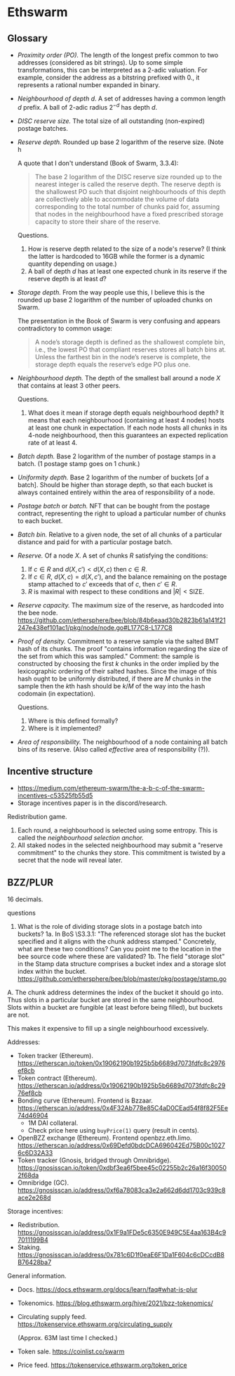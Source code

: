 # Ethswarm

## Glossary

* *Proximity order (PO).* The length of the longest prefix common to two addresses (considered as bit strings). Up to some simple transformations, this can be interpreted as a 2-adic valuation. For example, consider the address as a bitstring prefixed with $0.$, it represents a rational number expanded in binary.

* *Neighbourhood of depth $d$*. A set of addresses having a common length $d$ prefix. A ball of $2$-adic radius $2^{-d}$ has depth $d$.

* *DISC reserve size.* The total size of all outstanding (non-expired) postage batches.

* *Reserve depth.* Rounded up base 2 logarithm of the reserve size. (Note h

  A quote that I don't understand (Book of Swarm, 3.3.4):

  > The base 2 logarithm of the DISC reserve size rounded up to the nearest integer is
  > called the reserve depth. The reserve depth is the shallowest PO such that disjoint
  > neighbourhoods of this depth are collectively able to accommodate the volume of
  > data corresponding to the total number of chunks paid for, assuming that nodes in
  > the neighbourhood have a fixed prescribed storage capacity to store their share of the
  > reserve.

  Questions.

  1. How is reserve depth related to the size of a node's reserve? (I think the latter is hardcoded to 16GB while the former is a dynamic quantity depending on usage.)
  2. A ball of depth $d$ has at least one expected chunk in its reserve if the reserve depth is at least $d$?

* *Storage depth.* From the way people use this, I believe this is the rounded up base 2 logarithm of the number of uploaded chunks on Swarm.

  The presentation in the Book of Swarm is very confusing and appears contradictory to common usage:

  > A node’s storage depth is defined as the shallowest complete bin, i.e., the lowest PO
  > that compliant reserves stores all batch bins at. Unless the farthest bin in the node’s
  > reserve is complete, the storage depth equals the reserve’s edge PO plus one.

* *Neighbourhood depth.* The depth of the smallest ball around a node $X$ that contains at least 3 other peers.

  Questions.

  1. What does it mean if storage depth equals neighbourhood depth? It means that each neighbourhood (containing at least 4 nodes) hosts at least one chunk in expectation. If each node hosts all chunks in its 4-node neighbourhood, then this guarantees an expected replication rate of at least 4.

* *Batch depth.* Base 2 logarithm of the number of postage stamps in a batch. (1 postage stamp goes on 1 chunk.)

* *Uniformity depth.* Base 2 logarithm of the number of buckets [of a batch]. Should be higher than storage depth, so that each bucket is always contained entirely within the area of responsibility of a node.

* *Postage batch* or *batch.* NFT that can be bought from the postage contract, representing the right to upload a particular number of chunks to each bucket.

* *Batch bin.* Relative to a given node, the set of all chunks of a particular distance and paid for with a particular postage batch.

* *Reserve.* Of a node $X$. A set of chunks $R$ satisfying the conditions:

  1. If $c\in R$ and $d(X,c') < d(X,c)$ then $c\in R$.
  2. If $c\in R$, $d(X,c) = d(X,c')$, and the balance remaining on the postage stamp attached to $c'$ exceeds that of $c$, then $c'\in R$.
  3. $R$ is maximal with respect to these conditions and $|R|<\mathrm{SIZE}$.

* *Reserve capacity.* The maximum size of the reserve, as hardcoded into the bee node. https://github.com/ethersphere/bee/blob/84b6eaad30b2823b61a141f21247e438ef101ac1/pkg/node/node.go#L177C8-L177C8

* *Proof of density.* Commitment to a reserve sample via the salted BMT hash of its chunks. The proof "contains information regarding the size of the set from which this was sampled." Comment: the sample is constructed by choosing the first $k$ chunks in the order implied by the lexicographic ordering of their salted hashes. Since the image of this hash ought to be uniformly distributed, if there are $M$ chunks in the sample then the $k$th hash should be $k/M$ of the way into the hash codomain (in expectation).

  Questions.

  1. Where is this defined formally?
  2. Where is it implemented?
  
* *Area of responsibility.* The neighbourhood of a node containing all batch bins of its reserve. (Also called *effective* area of responsibility (?)).

## Incentive structure

- https://medium.com/ethereum-swarm/the-a-b-c-of-the-swarm-incentives-c53525fb55d5
- Storage incentives paper is in the discord/research.

Redistribution game.

1. Each round, a neighbourhood is selected using some entropy. This is called the *neighbourhood selection anchor.*
2. All staked nodes in the selected neighbourhood may submit a "reserve commitment" to the chunks they store. This commitment is twisted by a secret that the node will reveal later.

## BZZ/PLUR

16 decimals.

questions
1. What is the role of dividing storage slots in a postage batch into buckets?
1a. In BoS \S3.3.1: "The referenced storage slot has the bucket specified and it aligns with
the chunk address stamped." Concretely, what are these two conditions? Can you point me to the location in the bee source code where these are validated?
1b. The field "storage slot" in the Stamp data structure comprises a bucket index and a storage slot index within the bucket.
https://github.com/ethersphere/bee/blob/master/pkg/postage/stamp.go

A. The chunk address determines the index of the bucket it should go into. Thus slots in a particular bucket are stored in the same neighbourhood. Slots within a bucket are fungible (at least before being filled), but buckets are not. 

This makes it expensive to fill up a single neighbourhood excessively.

Addresses:

- Token tracker (Ethereum). https://etherscan.io/token/0x19062190b1925b5b6689d7073fdfc8c2976ef8cb
- Token contract (Ethereum). https://etherscan.io/address/0x19062190b1925b5b6689d7073fdfc8c2976ef8cb
- Bonding curve (Ethereum). Frontend is Bzzaar. https://etherscan.io/address/0x4F32Ab778e85C4aD0CEad54f8f82F5Ee74d46904
  - 1M DAI collateral.
  - Check price here using `buyPrice(1)` query (result in cents).
- OpenBZZ exchange (Ethereum). Frontend openbzz.eth.limo. https://etherscan.io/address/0x69Defd0bdcDCA696042Ed75B00c10276c6D32A33
- Token tracker (Gnosis, bridged through Omnibridge). https://gnosisscan.io/token/0xdbf3ea6f5bee45c02255b2c26a16f300502f68da
- Omnibridge (GC). https://gnosisscan.io/address/0xf6a78083ca3e2a662d6dd1703c939c8ace2e268d

Storage incentives:

* Redistribution. https://gnosisscan.io/address/0x1F9a1FDe5c6350E949C5E4aa163B4c97011199B4
* Staking. https://gnosisscan.io/address/0x781c6D1f0eaE6F1Da1F604c6cDCcdB8B76428ba7

General information.

- Docs. https://docs.ethswarm.org/docs/learn/faq#what-is-plur

- Tokenomics. https://blog.ethswarm.org/hive/2021/bzz-tokenomics/

- Circulating supply feed. https://tokenservice.ethswarm.org/circulating_supply

  (Approx. 63M last time I checked.)

- Token sale. https://coinlist.co/swarm

- Price feed. https://tokenservice.ethswarm.org/token_price